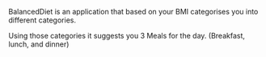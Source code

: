 BalancedDiet is an application that based on your BMI categorises you into different categories.

Using those categories it suggests you 3 Meals for the day. (Breakfast, lunch, and dinner)
